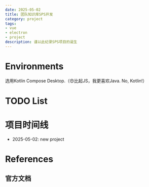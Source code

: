 ```yaml
---
date: 2025-05-02
title: 团队知识库SPS开发
category: project
tags:
- vue
- electron
- project
description: 谨以此纪录SPS项目的诞生
---
```


# Environments

选用Kotlin Compose Desktop.（😍比起JS，我更喜欢Java. No, Kotlin!）



# TODO List



# 项目时间线

- 2025-05-02: new project



# References

## 官方文档

